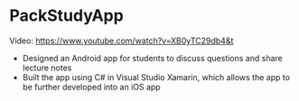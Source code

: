 # PackStudyApp
Video: https://www.youtube.com/watch?v=XB0yTC29db4&t

* Designed an Android app for students to discuss questions and share lecture notes
* Built the app using C# in Visual Studio Xamarin, which allows the app to be further developed into an iOS app
